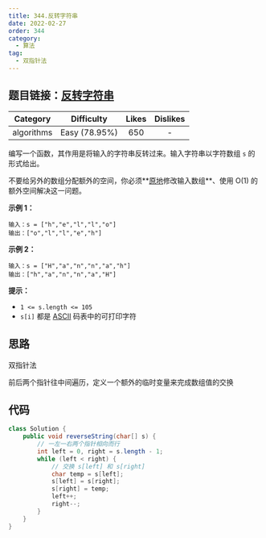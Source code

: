 ```yaml
---
title: 344.反转字符串
date: 2022-02-27
order: 344
category:
  - 算法
tag:
  - 双指针法
---
```

## 题目链接：[反转字符串](https://leetcode.cn/problems/reverse-string/description/)
<!-- more -->
|  Category  |  Difficulty   | Likes | Dislikes |
| :--------: | :-----------: | :---: | :------: |
| algorithms | Easy (78.95%) |  650  |    -     |

编写一个函数，其作用是将输入的字符串反转过来。输入字符串以字符数组 `s` 的形式给出。

不要给另外的数组分配额外的空间，你必须**[原地](https://baike.baidu.com/item/原地算法)修改输入数组**、使用 O(1) 的额外空间解决这一问题。

**示例 1：**

```
输入：s = ["h","e","l","l","o"]
输出：["o","l","l","e","h"]
```

**示例 2：**

```
输入：s = ["H","a","n","n","a","h"]
输出：["h","a","n","n","a","H"]
```

**提示：**

- `1 <= s.length <= 105`
- `s[i]` 都是 [ASCII](https://baike.baidu.com/item/ASCII) 码表中的可打印字符

## 思路

双指针法

前后两个指针往中间遍历，定义一个额外的临时变量来完成数组值的交换

## 代码

```java
class Solution {
    public void reverseString(char[] s) {
        // 一左一右两个指针相向而行
        int left = 0, right = s.length - 1;
        while (left < right) {
            // 交换 s[left] 和 s[right]
            char temp = s[left];
            s[left] = s[right];
            s[right] = temp;
            left++;
            right--;
        }
    }
}
```
